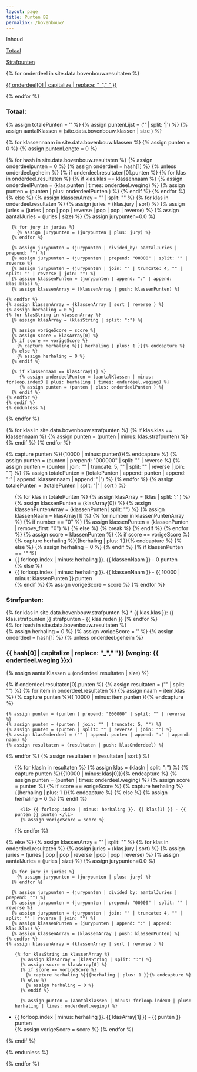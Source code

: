 ```yaml
---
layout: page
title: Punten BB
permalink: /bovenbouw/
---
```

<div class="inhoud">
<div class="kopje">Inhoud</div>
<p><a href="#Totaal">Totaal</a></p>
<p><a href="#Strafpunten">Strafpunten</a></p>
{% for onderdeel in site.data.bovenbouw.resultaten %}
<p><a href="#{{ onderdeel[0] | capitalize }}">{{ onderdeel[0] | capitalize | replace: "_"," " }}</a></p>
{% endfor %}
</div>

<h3><span id="Totaal">Totaal:</span></h3>
{% assign totalePunten = '' %}
{% assign puntenLijst = ('' | split: '|') %}
{% assign aantalKlassen = (site.data.bovenbouw.klassen | size ) %}

{% for klassennaam in site.data.bovenbouw.klassen %}
  {% assign punten = 0 %}
  {% assign puntenLengte = 0 %}

  {% for hash in site.data.bovenbouw.resultaten %}
  {% assign onderdeelpunten = 0 %}
  {% assign onderdeel = hash[1] %}
  {% unless onderdeel.geheim %}
  {% if onderdeel.resultaten[0].punten %}
    {% for klas in onderdeel.resultaten %}
	  {% if klas.klas == klassennaam %}
        {% assign onderdeelPunten = (klas.punten | times: onderdeel.weging) %}
        {% assign punten = (punten | plus: onderdeelPunten ) %}
      {% endif %}
    {% endfor %}
  {% else %}
    {% assign klassenArray = "" | split: "" %}
    {% for klas in onderdeel.resultaten %}
      {% assign juries = (klas.jury | sort) %}
      {% assign juries = (juries | pop | pop | reverse | pop | pop | reverse) %}
      {% assign aantalJuries = (juries | size) %}
      {% assign jurypunten=0.0 %}

      {% for jury in juries %}
        {% assign jurypunten = (jurypunten | plus: jury) %}
      {% endfor %}

      {% assign jurypunten = (jurypunten | divided_by: aantalJuries | prepend: "") %}
      {% assign jurypunten = (jurypunten | prepend: "00000" | split: "" | reverse %}
      {% assign jurypunten = (jurypunten | join: "" | truncate: 4, "" | split: "" | reverse | join: "") %}
      {% assign klassenPunten = (jurypunten | append: ":" | append: klas.klas) %}
      {% assign klassenArray = (klassenArray | push: klassenPunten) %}

    {% endfor %}
    {% assign klassenArray = (klassenArray | sort | reverse ) %}
    {% assign herhaling = 0 %}
    {% for klasString in klassenArray %}
      {% assign klasArray = (klasString | split: ":") %}

      {% assign vorigeScore = score %}
      {% assign score = klasArray[0] %}
      {% if score == vorigeScore %}
        {% capture herhaling %}{{ herhaling | plus: 1 }}{% endcapture %}
      {% else %}
        {% assign herhaling = 0 %}
      {% endif %}

      {% if klassennaam == klasArray[1] %}
         {% assign onderdeelPunten = (aantalKlassen | minus: forloop.index0 | plus: herhaling | times: onderdeel.weging) %}
         {% assign punten = (punten | plus: onderdeelPunten ) %}
      {% endif %}
    {% endfor %}
    {% endif %}
	{% endunless %}
  {% endfor %}

  {% for klas in site.data.bovenbouw.strafpunten %}
      {% if klas.klas == klassennaam %}
        {% assign punten = (punten | minus: klas.strafpunten) %}
      {% endif %}
  {% endfor %}

  {% capture punten %}{{10000 | minus: punten}}{% endcapture %}
  {% assign punten = (punten | prepend: "000000" | split: "" | reverse %}
  {% assign punten = (punten | join: "" | truncate: 5, "" | split: "" | reverse | join: "") %}
  {% assign totalePunten = (totalePunten | append: punten | append: ":" | append: klassennaam | append: "|") %}
{% endfor %}
{% assign totalePunten = (totalePunten | split: "|" | sort ) %}

<ul>
{% for klas in totalePunten %}
  {% assign klasArray = (klas | split: ':' ) %}
  {% assign klassenPunten = (klasArray[0]) %}
  {% assign klassenPuntenArray = (klassenPunten| split: "") %}
  {% assign klassenNaam = klasArray[1] %}
  {% for number in klassenPuntenArray %}
    {% if number == "0" %}
	   {% assign klassenPunten = (klassenPunten | remove_first: "0") %}
	{% else %}
	   {% break %}
	{% endif %}
  {% endfor %}
  {% assign score = klassenPunten %}
  {% if score == vorigeScore %}
    {% capture herhaling %}{{herhaling | plus: 1 }}{% endcapture %}
  {% else %}
    {% assign herhaling = 0 %}
  {% endif %}
  {% if klassenPunten == "" %}
  <li> {{ forloop.index | minus: herhaling }}. {{ klassenNaam }} - 0 punten </li>
  {% else %}
  <li> {{ forloop.index | minus: herhaling }}. {{ klassenNaam }} - {{ 10000 | minus: klassenPunten }} punten </li>
  {% endif %}
  {% assign vorigeScore = score %}
{% endfor %}
</ul>

<h3><span id="Strafpunten">Strafpunten:</span></h3>
{% for klas in site.data.bovenbouw.strafpunten %}
  * {{ klas.klas }}: {{ klas.strafpunten }} strafpunten - {{ klas.reden }}
{% endfor %}

<div class="kolommen">
{% for hash in site.data.bovenbouw.resultaten %}
<div class="blok">
  {% assign herhaling = 0 %}
  {% assign vorigeScore = '' %}
  {% assign onderdeel = hash[1] %}
  {% unless onderdeel.geheim %}

  <h3><span id="{{hash[0] | capitalize}}">{{ hash[0] | capitalize | replace: "_"," "}}</span> (weging: {{ onderdeel.weging }}x)</h3>
  {% assign aantalKlassen = (onderdeel.resultaten | size) %}

  {% if onderdeel.resultaten[0].punten %}
  {% assign resultaten = ("" | split: "") %}
  {% for item in onderdeel.resultaten %}
    {% assign naam = item.klas %}
    {% capture punten %}{{ 10000 | minus: item.punten }}{% endcapture %}

    {% assign punten = (punten | prepend: "000000" | split: "" | reverse %}
    {% assign punten = (punten | join: "" | truncate: 5, "") %}
    {% assign punten = (punten | split: "" | reverse | join: "") %}
    {% assign klasOnderdeel = ("" | append: punten | append: ":" | append: naam) %}
    {% assign resultaten = (resultaten | push: klasOnderdeel) %}
  {% endfor %}
  {% assign resultaten = (resultaten | sort ) %}

  <ul>
  {% for klasIn in resultaten %}
      {% assign klas = (klasIn | split: ":") %}
      {% capture punten %}{{10000 | minus: klas[0]}}{% endcapture %}
      {% assign punten = (punten | times: onderdeel.weging) %}
      {% assign score = punten %}
      {% if score == vorigeScore %}
        {% capture herhaling %}{{herhaling | plus: 1 }}{% endcapture %}
      {% else %}
        {% assign herhaling = 0 %}
      {% endif %}

      <li> {{ forloop.index | minus: herhaling }}. {{ klas[1] }} - {{ punten }} punten </li>
      {% assign vorigeScore = score %}
  {% endfor %}
  </ul>

  {% else %}
    {% assign klassenArray = "" | split: "" %}
    {% for klas in onderdeel.resultaten %}
      {% assign juries = (klas.jury | sort) %}
      {% assign juries = (juries | pop | pop | reverse | pop | pop | reverse) %}
      {% assign aantalJuries = (juries | size) %}
      {% assign jurypunten=0.0 %}

      {% for jury in juries %}
        {% assign jurypunten = (jurypunten | plus: jury) %}
      {% endfor %}

      {% assign jurypunten = (jurypunten | divided_by: aantalJuries | prepend: "") %}
      {% assign jurypunten = (jurypunten | prepend: "00000" | split: "" | reverse %}
      {% assign jurypunten = (jurypunten | join: "" | truncate: 4, "" | split: "" | reverse | join: "") %}
      {% assign klassenPunten = (jurypunten | append: ":" | append: klas.klas) %}
      {% assign klassenArray = (klassenArray | push: klassenPunten) %}
    {% endfor %}
    {% assign klassenArray = (klassenArray | sort | reverse ) %}
<ul>

    {% for klasString in klassenArray %}
      {% assign klasArray = (klasString | split: ":") %}
      {% assign score = klasArray[0] %}
      {% if score == vorigeScore %}
        {% capture herhaling %}{{herhaling | plus: 1 }}{% endcapture %}
      {% else %}
        {% assign herhaling = 0 %}
      {% endif %}

      {% assign punten = (aantalKlassen | minus: forloop.index0 | plus: herhaling | times: onderdeel.weging) %}
<li>{{ forloop.index | minus: herhaling }}. {{ klasArray[1] }} - {{ punten }} punten </li>
      {% assign vorigeScore = score %}
    {% endfor %}
</ul>

  {% endif %}

  {% endunless %}
</div>
{% endfor %}
</div>
